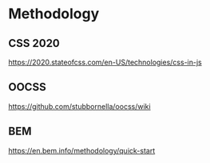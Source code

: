 # Methodology


## CSS 2020
https://2020.stateofcss.com/en-US/technologies/css-in-js

## OOCSS
https://github.com/stubbornella/oocss/wiki
## BEM
https://en.bem.info/methodology/quick-start